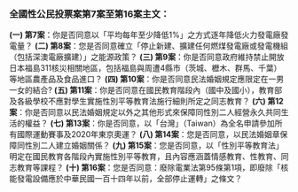 ### 全國性公民投票案第7案至第16案主文：
**(一) 第7案**：你是否同意以「平均每年至少降低1%」之方式逐年降低火力發電廠發電量？
**(二) 第8案**：您是否同意確立「停止新建、擴建任何燃煤發電廠或發電機組（包括深澳電廠擴建）」之能源政策？
**(三) 第9案**：你是否同意政府維持禁止開放日本福島311核災相關地區，包括福島與周遭4縣市（茨城、櫪木、群馬、千葉）等地區農產品及食品進口？
**(四) 第10案**：你是否同意民法婚姻規定應限定在一男一女的結合?
**(五) 第11案**：你是否同意在國民教育階段內（國中及國小），教育部及各級學校不應對學生實施性別平等教育法施行細則所定之同志教育？
**(六) 第12案**：你是否同意以民法婚姻規定以外之其他形式來保障同性別二人經營永久共同生活的權益？
**(七) 第13案**：你是否同意，以「台灣」（Taiwan）為全名申請參加所有國際運動賽事及2020年東京奧運？
**(八) 第14案**：您是否同意，以民法婚姻章保障同性別二人建立婚姻關係？
**(九) 第15案**：您是否同意，以「性別平等教育法」明定在國民教育各階段內實施性別平等教育，且內容應涵蓋情感教育、性教育、同志教育等課程？
**(十) 第16案**：您是否同意：廢除電業法第95條第1項，即廢除「核能發電設備應於中華民國一百十四年以前，全部停止運轉」之條文？